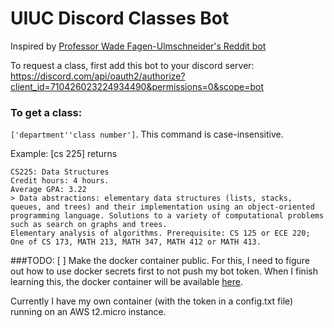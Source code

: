 # UIUC Discord Classes Bot
Inspired by [Professor Wade Fagen-Ulmschneider's Reddit bot](https://github.com/illinois/reddit-uiuc-bot/blob/master/process_reddit_post.py)

To request a class, first add this bot to your discord server:
https://discord.com/api/oauth2/authorize?client_id=710426023224934490&permissions=0&scope=bot

### To get a class: 
`['department''class number']`. 
This command is case-insensitive.

Example: [cs 225] returns 
```
CS225: Data Structures
Credit hours: 4 hours.
Average GPA: 3.22
> Data abstractions: elementary data structures (lists, stacks, queues, and trees) and their implementation using an object-oriented 
programming language. Solutions to a variety of computational problems such as search on graphs and trees. 
Elementary analysis of algorithms. Prerequisite: CS 125 or ECE 220; One of CS 173, MATH 213, MATH 347, MATH 412 or MATH 413.
```

###TODO:
[ ] Make the docker container public. 
For this, I need to figure out how to use docker secrets first to not push my bot token. 
When I finish learning this, the docker container will be available [here](https://hub.docker.com/r/timot3/uiuc-classes). 

Currently I have my own container (with the token in a config.txt file) running on an AWS t2.micro instance.

